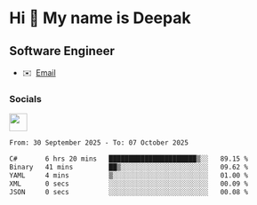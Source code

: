 Hi 👋 My name is Deepak
=======================

Software Engineer
-----------------
* ✉️  [Email](mailto:kumar.neu19@gmail.com)


### Socials

<p align="left"><a href="https://www.linkedin.com/in/deepak94kumar" target="_blank" rel="noreferrer"><img src="https://raw.githubusercontent.com/danielcranney/readme-generator/main/public/icons/socials/linkedin.svg" width="32" height="32" /></a></p>

<!--START_SECTION:waka-->

```txt
From: 30 September 2025 - To: 07 October 2025

C#       6 hrs 20 mins   ██████████████████████▒░░   89.15 %
Binary   41 mins         ██▒░░░░░░░░░░░░░░░░░░░░░░   09.62 %
YAML     4 mins          ▒░░░░░░░░░░░░░░░░░░░░░░░░   01.00 %
XML      0 secs          ░░░░░░░░░░░░░░░░░░░░░░░░░   00.09 %
JSON     0 secs          ░░░░░░░░░░░░░░░░░░░░░░░░░   00.08 %
```

<!--END_SECTION:waka-->
